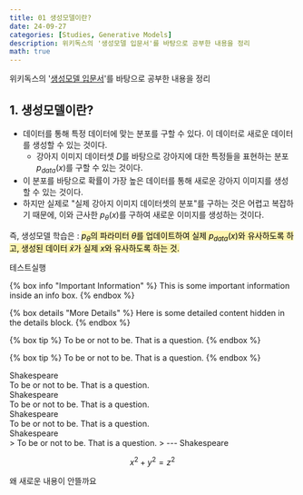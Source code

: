```yaml
---
title: 01 생성모델이란?
date: 24-09-27
categories: [Studies, Generative Models]
description: 위키독스의 '생성모델 입문서'를 바탕으로 공부한 내용을 정리
math: true
---
```


위키독스의 '[생성모델 입문서](https://wikidocs.net/228770)'를 바탕으로 공부한 내용을 정리

## 1. 생성모델이란?

- 데이터를 통해 특정 데이터에 맞는 분포를 구할 수 있다. 이 데이터로 새로운 데이터를 생성할 수 있는 것이다. 
  - 강아지 이미지 데이터셋 $D$를 바탕으로 강아지에 대한 특정들을 표현하는 분포 $p_{data}(x)$를 구할 수 있는 것이다.
- 이 분포를 바탕으로 확률이 가장 높은 데이터를 통해 새로운 강아지 이미지를 생성할 수 있는 것이다.
- 하지만 실제로 "실제 강아지 이미지 데이터셋의 분포"를 구하는 것은 어렵고 복잡하기 때문에, 이와 근사한 $p_{\theta}(x)$를 구하여 새로운 이미지를 생성하는 것이다.

즉, 생성모델 학습은 : <mark style='background-color: #fff5b1'>$p_{\theta}$의 파라미터 $\theta$를 업데이트하여 실제 $p_{data}(x)$와 유사하도록 하고, 생성된 데이터 $\hat{x}$가 실제 $x$와 유사하도록 하는 것. </mark>

테스트실행

{% box info "Important Information" %}
This is some important information inside an info box.
{% endbox %}

{% box details "More Details" %}
Here is some detailed content hidden in the details block.
{% endbox %}

{% box tip %}
To be or not to be. That is a question.
{% endbox %}

<!-- markdownlint-capture -->
<!-- markdownlint-disable -->
{% box tip %}
To be or not to be. That is a question.
{% endbox %}
<!-- markdownlint-restore -->

<div class="box-info">
<div class="title"> Shakespeare </div>
To be or not to be. That is a question.
</div>

<div class="box-tip">
<div class="title"> Shakespeare </div>
To be or not to be. That is a question.
</div>

<div class="box-warning">
<div class="title"> Shakespeare </div>
To be or not to be. That is a question.
</div>

<div class="box-danger" markdown="1">
<div class="title"> Shakespeare </div>
> To be or not to be. That is a question.  
> --- Shakespeare

$$x^2 + y^2 =z^2$$

</div>

왜 새로운 내용이 안뜰까요